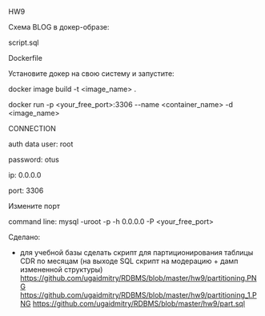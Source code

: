 HW9

Схема BLOG в докер-образе:

script.sql

Dockerfile

Установите докер на свою систему и запустите:

docker image build -t <image_name> .

docker run -p <your_free_port>:3306 --name <container_name> -d <image_name>

CONNECTION

auth data user: root

password: otus

ip: 0.0.0.0

port: 3306

Измените порт

command line: mysql -uroot -p -h 0.0.0.0 -P <your_free_port>


Сделано:

* для учебной базы сделать скрипт для партиционирования таблицы CDR по месяцам (на выходе SQL  скрипт на модерацию + дамп измененной структуры)
https://github.com/ugaidmitry/RDBMS/blob/master/hw9/partitioning.PNG
https://github.com/ugaidmitry/RDBMS/blob/master/hw9/partitioning_1.PNG
https://github.com/ugaidmitry/RDBMS/blob/master/hw9/part.sql
